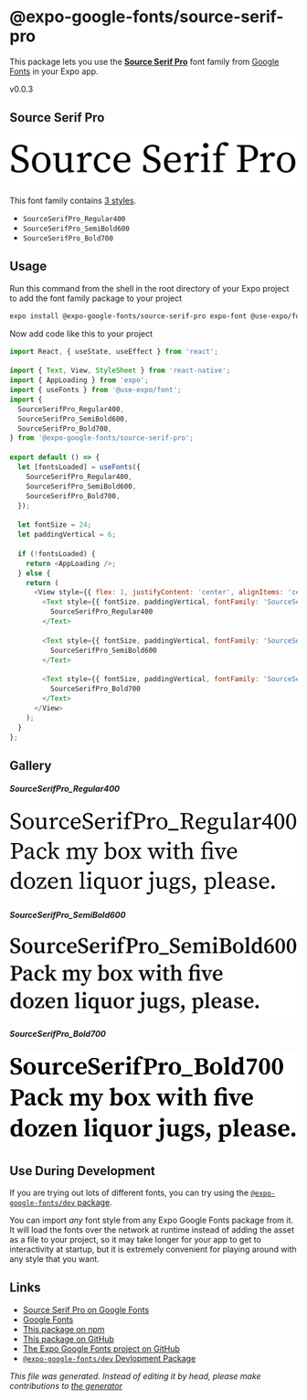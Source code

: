 # @expo-google-fonts/source-serif-pro

This package lets you use the [**Source Serif Pro**](https://fonts.google.com/specimen/Source+Serif+Pro) font family from [Google Fonts](https://fonts.google.com/) in your Expo app.

v0.0.3

## Source Serif Pro

![Source Serif Pro](./font-family.png)

This font family contains [3 styles](#gallery).

- `SourceSerifPro_Regular400`
- `SourceSerifPro_SemiBold600`
- `SourceSerifPro_Bold700`

## Usage

Run this command from the shell in the root directory of your Expo project to add the font family package to your project
```sh
expo install @expo-google-fonts/source-serif-pro expo-font @use-expo/font
```

Now add code like this to your project
```js
import React, { useState, useEffect } from 'react';

import { Text, View, StyleSheet } from 'react-native';
import { AppLoading } from 'expo';
import { useFonts } from '@use-expo/font';
import {
  SourceSerifPro_Regular400,
  SourceSerifPro_SemiBold600,
  SourceSerifPro_Bold700,
} from '@expo-google-fonts/source-serif-pro';

export default () => {
  let [fontsLoaded] = useFonts({
    SourceSerifPro_Regular400,
    SourceSerifPro_SemiBold600,
    SourceSerifPro_Bold700,
  });

  let fontSize = 24;
  let paddingVertical = 6;

  if (!fontsLoaded) {
    return <AppLoading />;
  } else {
    return (
      <View style={{ flex: 1, justifyContent: 'center', alignItems: 'center' }}>
        <Text style={{ fontSize, paddingVertical, fontFamily: 'SourceSerifPro_Regular400' }}>
          SourceSerifPro_Regular400
        </Text>

        <Text style={{ fontSize, paddingVertical, fontFamily: 'SourceSerifPro_SemiBold600' }}>
          SourceSerifPro_SemiBold600
        </Text>

        <Text style={{ fontSize, paddingVertical, fontFamily: 'SourceSerifPro_Bold700' }}>
          SourceSerifPro_Bold700
        </Text>
      </View>
    );
  }
};

```

## Gallery

##### SourceSerifPro_Regular400
![SourceSerifPro_Regular400](./f87f7b82ba7f18f5fc9e92b9a88f9da0c847cee069182948fc67c6440c888949.ttf.png)

##### SourceSerifPro_SemiBold600
![SourceSerifPro_SemiBold600](./21ba3c9624cb12920db48bb25f0e1db9398acab0031d2ae8f13b8628f4d02740.ttf.png)

##### SourceSerifPro_Bold700
![SourceSerifPro_Bold700](./eb04de6aca072d01a88545fa409c6264d93f9b38f86a0ecd3a00708917085bd8.ttf.png)


## Use During Development

If you are trying out lots of different fonts, you can try using the [`@expo-google-fonts/dev` package](https://github.com/expo/google-fonts/tree/master/font-packages/dev#readme).

You can import *any* font style from any Expo Google Fonts package from it. It will load the fonts
over the network at runtime instead of adding the asset as a file to your project, so it may take longer
for your app to get to interactivity at startup, but it is extremely convenient
for playing around with any style that you want.

## Links

- [Source Serif Pro on Google Fonts](https://fonts.google.com/specimen/Source+Serif+Pro)
- [Google Fonts](https://fonts.google.com/)
- [This package on npm](https://www.npmjs.com/package/@expo-google-fonts/source-serif-pro)
- [This package on GitHub](https://github.com/expo/google-fonts/tree/master/font-packages/source-serif-pro)
- [The Expo Google Fonts project on GitHub](https://github.com/expo/google-fonts)
- [`@expo-google-fonts/dev` Devlopment Package](https://github.com/expo/google-fonts/tree/master/font-packages/dev)


*This file was generated. Instead of editing it by head, please make contributions to [the generator](https://github.com/expo/google-fonts/tree/master/packages/generator)*
